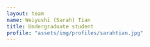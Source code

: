 ```yaml
---
layout: team
name: Weiyushi (Sarah) Tian
title: Undergraduate student
profile: "assets/img/profiles/sarahtian.jpg"
---
```

